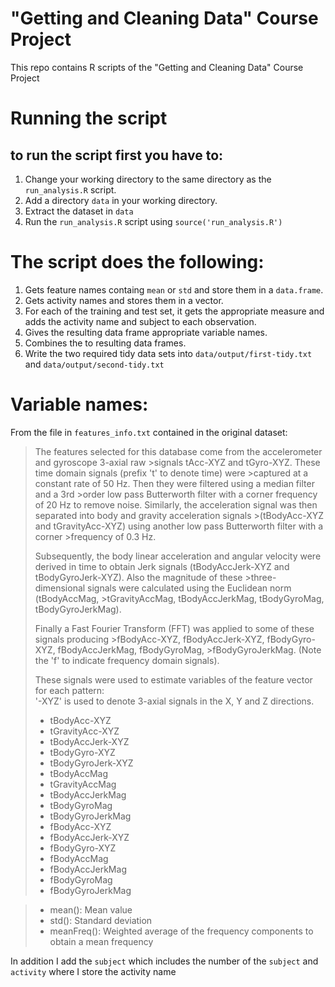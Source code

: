 # "Getting and Cleaning Data" Course Project
This repo contains R scripts of the "Getting and Cleaning Data" Course Project

# Running the script
## to run the script first you have to:

1. Change your working directory to the same directory as the `run_analysis.R` script.
2. Add a directory `data` in your working directory.
3. Extract the dataset in `data`
4. Run the `run_analysis.R` script using `source('run_analysis.R')`

# The script does the following:
1. Gets feature names containg `mean` or `std` and store them in a `data.frame`.
2. Gets activity names and stores them in a vector.
3. For each of the training and test set, it gets the appropriate measure and adds the activity name and subject to each observation.
4. Gives the resulting data frame appropriate variable names.
5. Combines the to resulting data frames.
6. Write the two required tidy data sets into `data/output/first-tidy.txt` and `data/output/second-tidy.txt`

# Variable names:
From the file in `features_info.txt` contained in the original dataset:

>The features selected for this database come from the accelerometer and gyroscope 3-axial raw >signals tAcc-XYZ and tGyro-XYZ. These time domain signals (prefix 't' to denote time) were >captured at a constant rate of 50 Hz. Then they were filtered using a median filter and a 3rd >order low pass Butterworth filter with a corner frequency of 20 Hz to remove noise. Similarly, 
>the acceleration signal was then separated into body and gravity acceleration signals >(tBodyAcc-XYZ and tGravityAcc-XYZ) using another low pass Butterworth filter with a corner >frequency of 0.3 Hz. 
>
>Subsequently, the body linear acceleration and angular velocity were derived in time to obtain 
>Jerk signals (tBodyAccJerk-XYZ and tBodyGyroJerk-XYZ). Also the magnitude of these >three-dimensional signals were calculated using the Euclidean norm (tBodyAccMag, >tGravityAccMag, tBodyAccJerkMag, tBodyGyroMag, tBodyGyroJerkMag). 
>
>Finally a Fast Fourier Transform (FFT) was applied to some of these signals producing >fBodyAcc-XYZ, fBodyAccJerk-XYZ, fBodyGyro-XYZ, fBodyAccJerkMag, fBodyGyroMag, >fBodyGyroJerkMag. (Note the 'f' to indicate frequency domain signals). 
>
>These signals were used to estimate variables of the feature vector for each pattern:  
>'-XYZ' is used to denote 3-axial signals in the X, Y and Z directions.
>
> * tBodyAcc-XYZ
> * tGravityAcc-XYZ
> * tBodyAccJerk-XYZ
> * tBodyGyro-XYZ
> * tBodyGyroJerk-XYZ
> * tBodyAccMag
> * tGravityAccMag
> * tBodyAccJerkMag
> * tBodyGyroMag
> * tBodyGyroJerkMag
> * fBodyAcc-XYZ
> * fBodyAccJerk-XYZ
> * fBodyGyro-XYZ
> * fBodyAccMag
> * fBodyAccJerkMag
> * fBodyGyroMag
> * fBodyGyroJerkMag


> * mean(): Mean value
> * std(): Standard deviation
> * meanFreq(): Weighted average of the frequency components to obtain a mean frequency


In addition I add the `subject` which includes the number of the `subject` and `activity` where I store the activity name